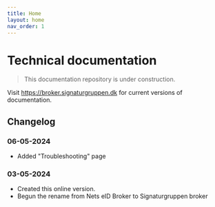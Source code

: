 ```yaml
---
title: Home
layout: home
nav_order: 1
---
```


# Technical documentation

> This documentation repository is under construction. 

Visit https://broker.signaturgruppen.dk for current versions of documentation.

## Changelog
### 06-05-2024
* Added "Troubleshooting" page

### 03-05-2024
* Created this online version.
* Begun the rename from Nets eID Broker to Signaturgruppen broker
